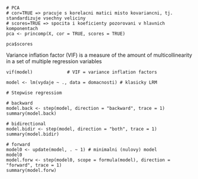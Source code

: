 
```
# PCA 
# cor=TRUE => pracuje s korelacni matici misto kovariancni, tj. standardizuje vsechny veliciny
# scores=TRUE => spocita i koeficienty pozorovani v hlavnich komponentach
pca <- princomp(X, cor = TRUE, scores = TRUE)
```

```
pca$scores
```



Variance inflation factor (VIF) is a measure of the amount of multicollinearity in a set of multiple regression variables

```
vif(model)             # VIF = variance inflation factors
```

```
model <- lm(vydaje ~ ., data = domacnosti) # klasicky LRM
```

```
# Stepwise regressiom

# backward
model.back <- step(model, direction = "backward", trace = 1)
summary(model.back)

# bidirectional
model.bidir <- step(model, direction = "both", trace = 1)
summary(model.bidir)

# forward
model0 <- update(model, . ~ 1) # minimalni (nulovy) model
model0
model.forw <- step(model0, scope = formula(model), direction = "forward", trace = 1)
summary(model.forw)
```


